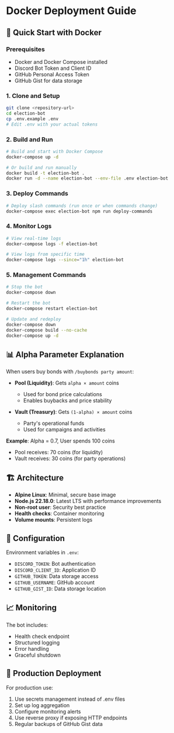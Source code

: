 # Docker Deployment Guide

## 🐳 Quick Start with Docker

### Prerequisites
- Docker and Docker Compose installed
- Discord Bot Token and Client ID
- GitHub Personal Access Token
- GitHub Gist for data storage

### 1. Clone and Setup
```bash
git clone <repository-url>
cd election-bot
cp .env.example .env
# Edit .env with your actual tokens
```

### 2. Build and Run
```bash
# Build and start with Docker Compose
docker-compose up -d

# Or build and run manually
docker build -t election-bot .
docker run -d --name election-bot --env-file .env election-bot
```

### 3. Deploy Commands
```bash
# Deploy slash commands (run once or when commands change)
docker-compose exec election-bot npm run deploy-commands
```

### 4. Monitor Logs
```bash
# View real-time logs
docker-compose logs -f election-bot

# View logs from specific time
docker-compose logs --since="1h" election-bot
```

### 5. Management Commands
```bash
# Stop the bot
docker-compose down

# Restart the bot
docker-compose restart election-bot

# Update and redeploy
docker-compose down
docker-compose build --no-cache
docker-compose up -d
```

## 📊 Alpha Parameter Explanation

When users buy bonds with `/buybonds party amount`:

- **Pool (Liquidity)**: Gets `alpha × amount` coins
  - Used for bond price calculations
  - Enables buybacks and price stability
  
- **Vault (Treasury)**: Gets `(1-alpha) × amount` coins  
  - Party's operational funds
  - Used for campaigns and activities

**Example**: Alpha = 0.7, User spends 100 coins
- Pool receives: 70 coins (for liquidity)
- Vault receives: 30 coins (for party operations)

## 🏗️ Architecture

- **Alpine Linux**: Minimal, secure base image
- **Node.js 22.18.0**: Latest LTS with performance improvements
- **Non-root user**: Security best practice
- **Health checks**: Container monitoring
- **Volume mounts**: Persistent logs

## 🔧 Configuration

Environment variables in `.env`:
- `DISCORD_TOKEN`: Bot authentication
- `DISCORD_CLIENT_ID`: Application ID
- `GITHUB_TOKEN`: Data storage access
- `GITHUB_USERNAME`: GitHub account
- `GITHUB_GIST_ID`: Data storage location

## 📈 Monitoring

The bot includes:
- Health check endpoint
- Structured logging
- Error handling
- Graceful shutdown

## 🚀 Production Deployment

For production use:
1. Use secrets management instead of .env files
2. Set up log aggregation
3. Configure monitoring alerts
4. Use reverse proxy if exposing HTTP endpoints
5. Regular backups of GitHub Gist data

